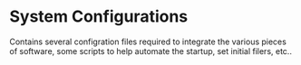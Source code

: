 # System Configurations
Contains several configration files required to integrate the various pieces of software, some scripts to help automate the startup, set initial filers, etc..
